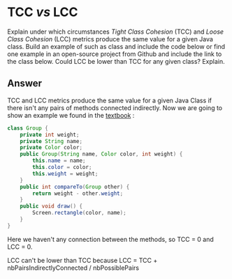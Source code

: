# TCC *vs* LCC

Explain under which circumstances *Tight Class Cohesion* (TCC) and *Loose Class Cohesion* (LCC) metrics produce the same value for a given Java class. Build an example of such as class and include the code below or find one example in an open-source project from Github and include the link to the class below. Could LCC be lower than TCC for any given class? Explain.

## Answer

TCC and LCC metrics produce the same value for a given Java Class if there isn't any pairs of methods connected indirectly. Now we are going to show an example we found in the [textbook](https://people.irisa.fr/Benoit.Combemale/pub/course/vv/vv-textbook-v0.1.pdf) : 

```java
class Group {
    private int weight;
    private String name;
    private Color color;
    public Group(String name, Color color, int weight) {
        this.name = name;
        this.color = color;
        this.weight = weight;
    }
    public int compareTo(Group other) {
        return weight - other.weight;
    }
    public void draw() {
        Screen.rectangle(color, name);
    }
}
```

Here we haven't any connection between the methods, so TCC = 0 and LCC = 0.

LCC can't be lower than TCC because LCC = TCC + nbPairsIndirectlyConnected / nbPossiblePairs